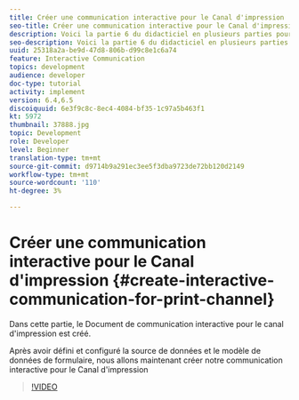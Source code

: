 ```yaml
---
title: Créer une communication interactive pour le Canal d'impression
seo-title: Créer une communication interactive pour le Canal d'impression
description: Voici la partie 6 du didacticiel en plusieurs parties pour créer votre premier document de communication interactif pour le canal d'impression. Dans cette partie, le Document de communication interactive pour le canal d'impression est créé.
seo-description: Voici la partie 6 du didacticiel en plusieurs parties pour créer votre premier document de communication interactif pour le canal d'impression. Dans cette partie, le Document de communication interactive pour le canal d'impression est créé.
uuid: 25318a2a-be9d-47d8-806b-d99c8e1c6a74
feature: Interactive Communication
topics: development
audience: developer
doc-type: tutorial
activity: implement
version: 6.4,6.5
discoiquuid: 6e3f9c8c-8ec4-4084-bf35-1c97a5b463f1
kt: 5972
thumbnail: 37888.jpg
topic: Development
role: Developer
level: Beginner
translation-type: tm+mt
source-git-commit: d9714b9a291ec3ee5f3dba9723de72bb120d2149
workflow-type: tm+mt
source-wordcount: '110'
ht-degree: 3%

---
```



# Créer une communication interactive pour le Canal d&#39;impression {#create-interactive-communication-for-print-channel}

Dans cette partie, le Document de communication interactive pour le canal d&#39;impression est créé.

Après avoir défini et configuré la source de données et le modèle de données de formulaire, nous allons maintenant créer notre communication interactive pour le Canal d&#39;impression

>[!VIDEO](https://video.tv.adobe.com/v/37888/?quality=9)
